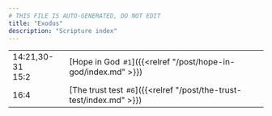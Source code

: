 ```yaml
---
# THIS FILE IS AUTO-GENERATED, DO NOT EDIT
title: "Exodus"
description: "Scripture index"
---
```


|  |  |
| --- | --- |
| 14:21,30-31 <br/> 15:2 | [Hope in God<span style="font-size:smaller; padding-left:0.5em;">#1</span>]({{<relref "/post/hope-in-god/index.md" >}}) |
| 16:4 | [The trust test<span style="font-size:smaller; padding-left:0.5em;">#6</span>]({{<relref "/post/the-trust-test/index.md" >}}) |
